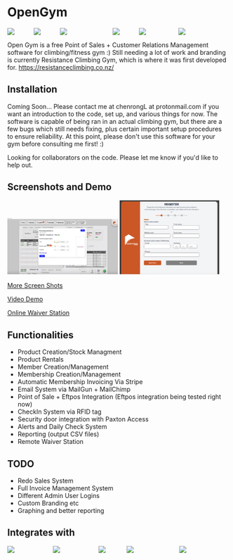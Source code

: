 # OpenGym
<div style="display:flex">
<img src="https://v9.angular.cn/assets/images/logos/angular/angular.svg" style="width:60px">
<img src="https://cdn3.iconfinder.com/data/icons/logos-and-brands-adobe/512/267_Python-512.png" style="width:60px">
<img src="https://deavid.files.wordpress.com/2019/10/connect-a-flask-app-to-a-mysql-database-with-sqlalchemy-and-pymysql.jpg" style="width:120px">
<img src="https://cdn.icon-icons.com/icons2/2415/PNG/512/postgresql_plain_wordmark_logo_icon_146390.png" style="width:60px">
  <img src="https://upload.wikimedia.org/wikipedia/commons/thumb/1/10/CSS3_and_HTML5_logos_and_wordmarks.svg/1187px-CSS3_and_HTML5_logos_and_wordmarks.svg.png" style="width:90px">
<img src="https://upload.wikimedia.org/wikipedia/commons/thumb/9/91/Electron_Software_Framework_Logo.svg/384px-Electron_Software_Framework_Logo.svg.png" style="width:60px">

</div>

Open Gym is a free Point of Sales + Customer Relations Management software for climbing/fitness gym :)
Still needing a lot of work and branding is currently Resistance Climbing Gym, which is where it was first developed for. https://resistanceclimbing.co.nz/


## Installation
Coming Soon... Please contact me at chenrongL at protonmail.com if you want an introduction to the code, set up, and various things for now.
The software is capable of being ran in an actual climbing gym, but there are a few bugs which still needs fixing, plus certain important setup procedures to ensure reliability. At this point, please don't use this software for your gym before consulting me first! :)

Looking for collaborators on the code. Please let me know if you'd like to help out.

## Screenshots and Demo

<p>
<img src="./profolio1.PNG" style="width:50%">
<img src="WaiverStationScreenShot.PNG" style="width:45%">
</p>

[More Screen Shots](./ScreenShots.md)


[Video Demo](https://www.youtube.com/watch?v=DRsP95XWMsk)


[Online Waiver Station](https://resistance-waiver-station.netlify.app/)


## Functionalities 
- Product Creation/Stock Managment
- Product Rentals
- Member Creation/Management
- Membership Creation/Management
- Automatic Membership Invoicing Via Stripe
- Email System via MailGun + MailChimp
- Point of Sale + Eftpos Integration (Eftpos integration being tested right now)
- CheckIn System via RFID tag
- Security door integration with Paxton Access
- Alerts and Daily Check System
- Reporting (output CSV files)
- Remote Waiver Station

## TODO
- Redo Sales System
- Full Invoice Management System
- Different Admin User Logins
- Custom Branding etc
- Graphing and better reporting

## Integrates with

<div style="display:flex">
<img src="https://www.paxton-access.com/wp-content/uploads/2018/12/paxton-logo.svg" style="width:130px">
<img src="https://upload.wikimedia.org/wikipedia/commons/b/ba/Stripe_Logo%2C_revised_2016.svg" style="width:130px">
<img src="https://media.trustradius.com/product-logos/6G/RU/KNRMPNZOMQJP-180x180.PNG" style="width:80px">
<img src="https://camo.githubusercontent.com/a074f0beacc94a224c9179d5a453a102375549f458e6872d62e827169776bb7c/68747470733a2f2f7261772e6769746875622e636f6d2f6d61696c67756e2f6d656469612f6d61737465722f4d61696c67756e5f5072696d6172792e706e67" style="width:150px">
  <img src="https://www.logo.wine/a/logo/Verifone/Verifone-Logo.wine.svg" style="width:140px">

</div>

